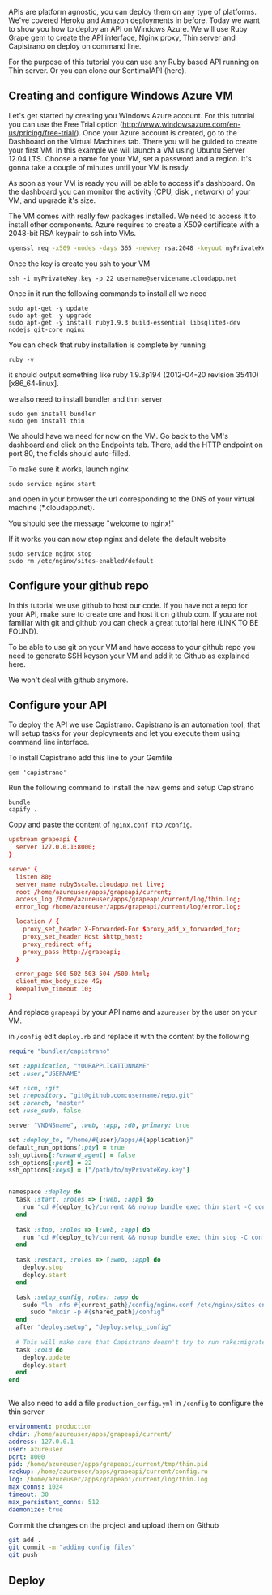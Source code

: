 APIs are platform agnostic, you can deploy them on any type of platforms. We've covered Heroku and Amazon deployments in before. Today we want to show you how to deploy an API on Windows Azure. We will use Ruby Grape gem to create the API interface, Nginx proxy, Thin server and Capistrano on deploy on command line.

For the purpose of this tutorial you can use any Ruby based API running on Thin server. Or you can clone our SentimalAPI (here).

## Creating and configure Windows Azure VM

Let's get started by creating you Windows Azure account. For this tutorial you can use the Free Trial option (http://www.windowsazure.com/en-us/pricing/free-trial/).
Once your Azure account is created, go to the Dashboard on the Virtual Machines tab.  There you will be guided to create your first VM.
In this example we will launch a VM using Ubuntu Server 12.04 LTS. Choose a name for your VM, set a password and a region. It's gonna take a couple of minutes until your VM is ready.

As soon as your VM is ready you will be able to access it's dashboard. On the dashboard you can monitor the activity (CPU, disk , network) of your VM, and upgrade it's size.

The VM comes with really few packages installed.  We need to access it to install other components.
Azure requires to create a X509 certificate with a 2048-bit RSA keypair to ssh into VMs.

```bash
openssl req -x509 -nodes -days 365 -newkey rsa:2048 -keyout myPrivateKey.key -out myCert.pem
```

Once the key is create you ssh to your VM

```
ssh -i myPrivateKey.key -p 22 username@servicename.cloudapp.net
```

Once in it run the following commands to install all we need
```
sudo apt-get -y update
sudo apt-get -y upgrade
sudo apt-get -y install ruby1.9.3 build-essential libsqlite3-dev nodejs git-core nginx
```
You can check that ruby installation is complete by running
```
ruby -v
```
it should output something like ruby 1.9.3p194 (2012-04-20 revision 35410) [x86_64-linux].

we also need to install bundler and thin server
```
sudo gem install bundler
sudo gem install thin
```

We should have we need for now on the VM. Go back to the VM's dashboard and click on the Endpoints tab. There, add the HTTP endpoint on port 80, the fields should auto-filled.

To make sure it works, launch nginx

```
sudo service nginx start
```
and open in your browser the url corresponding to the DNS of your virtual machine (*.cloudapp.net).

You should see the message "welcome to nginx!"

If it works you can now stop nginx and delete the default website

```
sudo service nginx stop
sudo rm /etc/nginx/sites-enabled/default
```

## Configure your github repo

In this tutorial we use github to host our code. If you have not a repo for your API, make sure to create one and host it on github.com. If you are not familiar with git and github you can check a great tutorial here (LINK TO BE FOUND).

To be able to use git on your VM and have access to your github repo you need to generate SSH keyson your VM and add it to Github as explained here.

We won't deal with github anymore.

## Configure your API

To deploy the API we use Capistrano. Capistrano is an automation tool, that will setup tasks for your deployments and let you execute them using command line interface.

To install Capistrano add this line to your Gemfile

```
gem 'capistrano'
```

Run the following command to install the new gems and setup Capistrano

```
bundle
capify .
```

Copy and paste the content of `nginx.conf` into `/config`.

```conf
upstream grapeapi {
  server 127.0.0.1:8000;
}

server {
  listen 80;
  server_name ruby3scale.cloudapp.net live;
  root /home/azureuser/apps/grapeapi/current;
  access_log /home/azureuser/apps/grapeapi/current/log/thin.log;
  error_log /home/azureuser/apps/grapeapi/current/log/error.log;

  location / {
    proxy_set_header X-Forwarded-For $proxy_add_x_forwarded_for;
    proxy_set_header Host $http_host;
    proxy_redirect off;
    proxy_pass http://grapeapi;
  }

  error_page 500 502 503 504 /500.html;
  client_max_body_size 4G;
  keepalive_timeout 10;
}

```

And replace `grapeapi` by your API name and `azureuser` by the user on your VM.

in `/config` edit `deploy.rb` and replace it with the content by the following

```ruby
require "bundler/capistrano"

set :application, "YOURAPPLICATIONNAME"
set :user,"USERNAME"

set :scm, :git
set :repository, "git@github.com:username/repo.git"
set :branch, "master"
set :use_sudo, false

server "VNDNSname", :web, :app, :db, primary: true

set :deploy_to, "/home/#{user}/apps/#{application}"
default_run_options[:pty] = true
ssh_options[:forward_agent] = false
ssh_options[:port] = 22
ssh_options[:keys] = ["/path/to/myPrivateKey.key"]


namespace :deploy do
  task :start, :roles => [:web, :app] do
    run "cd #{deploy_to}/current && nohup bundle exec thin start -C config/production_config.yml -R config.ru"
  end
 
  task :stop, :roles => [:web, :app] do
    run "cd #{deploy_to}/current && nohup bundle exec thin stop -C config/production_config.yml -R config.ru"
  end
 
  task :restart, :roles => [:web, :app] do
    deploy.stop
    deploy.start
  end

  task :setup_config, roles: :app do
    sudo "ln -nfs #{current_path}/config/nginx.conf /etc/nginx/sites-enabled/#{application}"
      sudo "mkdir -p #{shared_path}/config"
  end
  after "deploy:setup", "deploy:setup_config"
 
  # This will make sure that Capistrano doesn't try to run rake:migrate (this is not a Rails project!)
  task :cold do
    deploy.update
    deploy.start
  end
end
 
```

We also need to add a file `production_config.yml` in `/config` to configure the thin server

```yml
environment: production
chdir: /home/azureuser/apps/grapeapi/current/
address: 127.0.0.1
user: azureuser
port: 8000
pid: /home/azureuser/apps/grapeapi/current/tmp/thin.pid
rackup: /home/azureuser/apps/grapeapi/current/config.ru
log: /home/azureuser/apps/grapeapi/current/log/thin.log
max_conns: 1024
timeout: 30
max_persistent_conns: 512
daemonize: true
```

Commit the changes on the project and upload them on Github

```sh
git add .
git commit -m "adding config files"
git push
```

## Deploy
